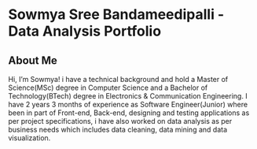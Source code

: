 # Sowmya Sree Bandameedipalli - Data Analysis Portfolio

## About Me

Hi, I’m Sowmya! i have a technical background and hold a Master of Science(MSc) degree in Computer Science and a Bachelor of Technology(BTech) degree in Electronics & Communication Engineering. I have 2 years 3 months of experience as Software Engineer(Junior) where been in part of Front-end, Back-end, designing and testing applications as per project specifications, i have also worked on data analysis as per business needs which includes data cleaning, data mining and data visualization. 
